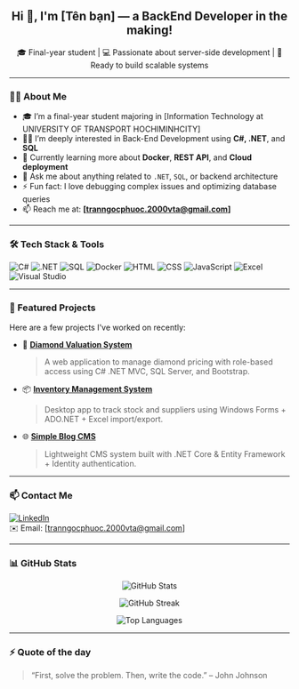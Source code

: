 <!-- Banner hoặc câu chào -->
<h2 align="center">Hi 👋, I'm [Tên bạn] — a BackEnd Developer in the making!</h2>
<p align="center">🎓 Final-year student | 💻 Passionate about server-side development | 🚀 Ready to build scalable systems</p>

---

### 🙋‍♂️ About Me

- 🎓 I’m a final-year student majoring in [Information Technology at UNIVERSITY OF TRANSPORT HOCHIMINHCITY]  
- 👨‍💻 I’m deeply interested in Back-End Development using **C#, .NET**, and **SQL**  
- 🌱 Currently learning more about **Docker**, **REST API**, and **Cloud deployment**  
- 💬 Ask me about anything related to `.NET`, `SQL`, or backend architecture  
- ⚡ Fun fact: I love debugging complex issues and optimizing database queries  
- 📫 Reach me at: **[tranngocphuoc.2000vta@gmail.com]**

---

### 🛠️ Tech Stack & Tools

![C#](https://img.shields.io/badge/C%23-%23239120.svg?style=flat&logo=c-sharp&logoColor=white)
![.NET](https://img.shields.io/badge/.NET-512BD4?style=flat&logo=dotnet&logoColor=white)
![SQL](https://img.shields.io/badge/SQL-4479A1?style=flat&logo=MicrosoftSQLServer&logoColor=white)
![Docker](https://img.shields.io/badge/Docker-2496ED?style=flat&logo=docker&logoColor=white)
![HTML](https://img.shields.io/badge/HTML5-E34F26?style=flat&logo=html5&logoColor=white)
![CSS](https://img.shields.io/badge/CSS3-1572B6?style=flat&logo=css3&logoColor=white)
![JavaScript](https://img.shields.io/badge/JavaScript-F7DF1E?style=flat&logo=javascript&logoColor=black)
![Excel](https://img.shields.io/badge/Microsoft_Excel-217346?style=flat&logo=microsoft-excel&logoColor=white)
![Visual Studio](https://img.shields.io/badge/Visual%20Studio-5C2D91?style=flat&logo=visual-studio&logoColor=white)

---

### 📌 Featured Projects

Here are a few projects I've worked on recently:

- 🔐 **[Diamond Valuation System](https://github.com/your-username/diamond-valuation)**  
  > A web application to manage diamond pricing with role-based access using C# .NET MVC, SQL Server, and Bootstrap.

- 📦 **[Inventory Management System](https://github.com/your-username/inventory-management)**  
  > Desktop app to track stock and suppliers using Windows Forms + ADO.NET + Excel import/export.

- 🌐 **[Simple Blog CMS](https://github.com/your-username/blog-cms-dotnet)**  
  > Lightweight CMS system built with .NET Core & Entity Framework + Identity authentication.

---

### 📫 Contact Me

[![LinkedIn](https://img.shields.io/badge/LinkedIn-blue?style=flat&logo=linkedin&logoColor=white)](www.linkedin.com/in/trần-ngọc-phước-1b780630b)  
✉️ Email: [tranngocphuoc.2000vta@gmail.com]

---

### 📊 GitHub Stats

<p align="center">
  <img src="https://github-readme-stats.vercel.app/api?username=your-username&show_icons=true&theme=tokyonight" alt="GitHub Stats" />
</p>

<p align="center">
  <img src="https://github-readme-streak-stats.herokuapp.com/?user=your-username&theme=tokyonight" alt="GitHub Streak" />
</p>

<p align="center">
  <img src="https://github-readme-stats.vercel.app/api/top-langs/?username=your-username&layout=compact&theme=tokyonight" alt="Top Languages" />
</p>

---

### ⚡ Quote of the day

> “First, solve the problem. Then, write the code.” – John Johnson
